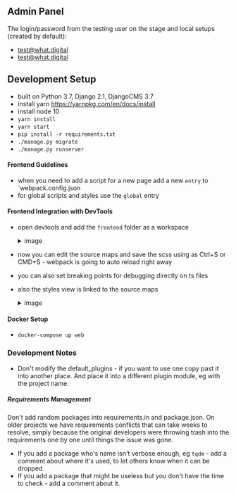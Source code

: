 Admin Panel
-------------------------------------------------------------------------------
The login/password from the testing user on the stage and local setups (created by default):
- test@what.digital
- test@what.digital

Development Setup
-------------------------------------------------------------------------------
- built on Python 3.7, Django 2.1, DjangoCMS 3.7
- install yarn https://yarnpkg.com/en/docs/install
- install node 10
- `yarn install`
- `yarn start`
- `pip install -r requirements.txt`
- `./manage.py migrate`
- `./manage.py runserver`

#### Frontend Guidelines
- when you need to add a script for a new page add a new `entry` to `webpack.config.json
- for global scripts and styles use the `global` entry

#### Frontend Integration with DevTools
- open devtools and add the `frontend` folder as a workspace
    <details>
    <summary>image</summary>
    
    ![](/docs/readme/front-int-example.png)
    
    </details>
- now you can edit the source maps and save the scss using as Ctrl+S or CMD+S - webpack is going to auto reload right away
- you can also set breaking points for debugging directly on ts files
- also the styles view is linked to the source maps
    <details>
    <summary>image</summary>
    
    ![](/docs/readme/front-linked-styles.png)
    
    </details>

#### Docker Setup
- `docker-compose up web`


### Development Notes
- Don't modify the default_plugins - if you want to use one copy past it into another place. And place it into a different plugin module, eg with the project name.

##### Requirements Management
Don't add random packages into requirements.in and package.json. On older projects we have requirements conflicts that can take weeks to resolve, simply because the original developers were throwing trash into the requirements one by one until things the issue was gone. 
- If you add a package who's name isn't verbose enough, eg `tqdm` - add a comment about where it's used, to let others know when it can be dropped.
- If you add a package that might be useless but you don't have the time to check - add a comment about it.
